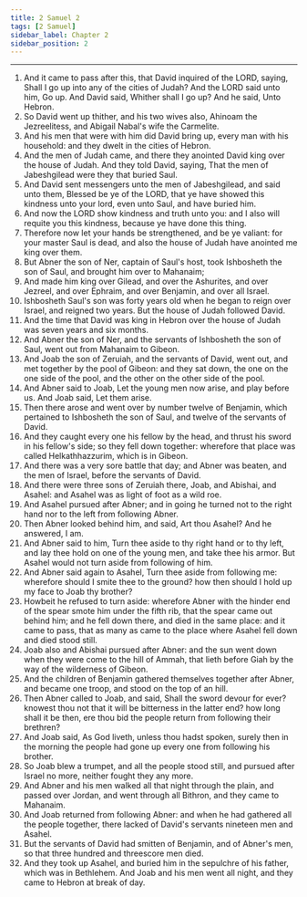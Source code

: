 ```yaml
---
title: 2 Samuel 2
tags: [2 Samuel]
sidebar_label: Chapter 2
sidebar_position: 2
---
```


---
1. And it came to pass after this, that David inquired of the LORD, saying, Shall I go up into any of the cities of Judah? And the LORD said unto him, Go up. And David said, Whither shall I go up? And he said, Unto Hebron.
2. So David went up thither, and his two wives also, Ahinoam the Jezreelitess, and Abigail Nabal's wife the Carmelite.
3. And his men that were with him did David bring up, every man with his household: and they dwelt in the cities of Hebron.
4. And the men of Judah came, and there they anointed David king over the house of Judah. And they told David, saying, That the men of Jabeshgilead were they that buried Saul.
5. And David sent messengers unto the men of Jabeshgilead, and said unto them, Blessed be ye of the LORD, that ye have showed this kindness unto your lord, even unto Saul, and have buried him.
6. And now the LORD show kindness and truth unto you: and I also will requite you this kindness, because ye have done this thing.
7. Therefore now let your hands be strengthened, and be ye valiant: for your master Saul is dead, and also the house of Judah have anointed me king over them.
8. But Abner the son of Ner, captain of Saul's host, took Ishbosheth the son of Saul, and brought him over to Mahanaim;
9. And made him king over Gilead, and over the Ashurites, and over Jezreel, and over Ephraim, and over Benjamin, and over all Israel.
10. Ishbosheth Saul's son was forty years old when he began to reign over Israel, and reigned two years. But the house of Judah followed David.
11. And the time that David was king in Hebron over the house of Judah was seven years and six months.
12. And Abner the son of Ner, and the servants of Ishbosheth the son of Saul, went out from Mahanaim to Gibeon.
13. And Joab the son of Zeruiah, and the servants of David, went out, and met together by the pool of Gibeon: and they sat down, the one on the one side of the pool, and the other on the other side of the pool.
14. And Abner said to Joab, Let the young men now arise, and play before us. And Joab said, Let them arise.
15. Then there arose and went over by number twelve of Benjamin, which pertained to Ishbosheth the son of Saul, and twelve of the servants of David.
16. And they caught every one his fellow by the head, and thrust his sword in his fellow's side; so they fell down together: wherefore that place was called Helkathhazzurim, which is in Gibeon.
17. And there was a very sore battle that day; and Abner was beaten, and the men of Israel, before the servants of David.
18. And there were three sons of Zeruiah there, Joab, and Abishai, and Asahel: and Asahel was as light of foot as a wild roe.
19. And Asahel pursued after Abner; and in going he turned not to the right hand nor to the left from following Abner.
20. Then Abner looked behind him, and said, Art thou Asahel? And he answered, I am.
21. And Abner said to him, Turn thee aside to thy right hand or to thy left, and lay thee hold on one of the young men, and take thee his armor. But Asahel would not turn aside from following of him.
22. And Abner said again to Asahel, Turn thee aside from following me: wherefore should I smite thee to the ground? how then should I hold up my face to Joab thy brother?
23. Howbeit he refused to turn aside: wherefore Abner with the hinder end of the spear smote him under the fifth rib, that the spear came out behind him; and he fell down there, and died in the same place: and it came to pass, that as many as came to the place where Asahel fell down and died stood still.
24. Joab also and Abishai pursued after Abner: and the sun went down when they were come to the hill of Ammah, that lieth before Giah by the way of the wilderness of Gibeon.
25. And the children of Benjamin gathered themselves together after Abner, and became one troop, and stood on the top of an hill.
26. Then Abner called to Joab, and said, Shall the sword devour for ever? knowest thou not that it will be bitterness in the latter end? how long shall it be then, ere thou bid the people return from following their brethren?
27. And Joab said, As God liveth, unless thou hadst spoken, surely then in the morning the people had gone up every one from following his brother.
28. So Joab blew a trumpet, and all the people stood still, and pursued after Israel no more, neither fought they any more.
29. And Abner and his men walked all that night through the plain, and passed over Jordan, and went through all Bithron, and they came to Mahanaim.
30. And Joab returned from following Abner: and when he had gathered all the people together, there lacked of David's servants nineteen men and Asahel.
31. But the servants of David had smitten of Benjamin, and of Abner's men, so that three hundred and threescore men died.
32. And they took up Asahel, and buried him in the sepulchre of his father, which was in Bethlehem. And Joab and his men went all night, and they came to Hebron at break of day.